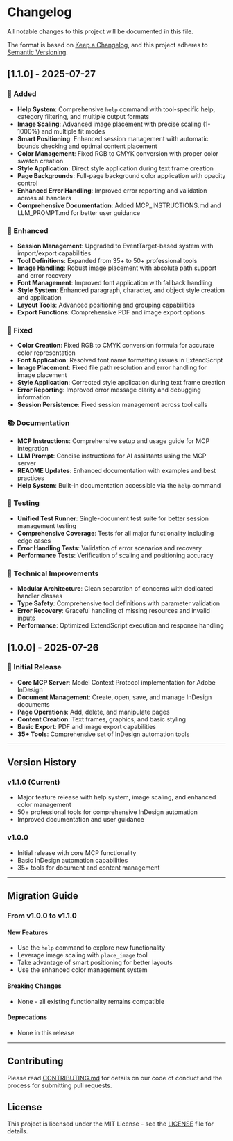 # Changelog

All notable changes to this project will be documented in this file.

The format is based on [Keep a Changelog](https://keepachangelog.com/en/1.0.0/),
and this project adheres to [Semantic Versioning](https://semver.org/spec/v2.0.0.html).

## [1.1.0] - 2025-07-27

### 🚀 Added
- **Help System**: Comprehensive `help` command with tool-specific help, category filtering, and multiple output formats
- **Image Scaling**: Advanced image placement with precise scaling (1-1000%) and multiple fit modes
- **Smart Positioning**: Enhanced session management with automatic bounds checking and optimal content placement
- **Color Management**: Fixed RGB to CMYK conversion with proper color swatch creation
- **Style Application**: Direct style application during text frame creation
- **Page Backgrounds**: Full-page background color application with opacity control
- **Enhanced Error Handling**: Improved error reporting and validation across all handlers
- **Comprehensive Documentation**: Added MCP_INSTRUCTIONS.md and LLM_PROMPT.md for better user guidance

### 🔧 Enhanced
- **Session Management**: Upgraded to EventTarget-based system with import/export capabilities
- **Tool Definitions**: Expanded from 35+ to 50+ professional tools
- **Image Handling**: Robust image placement with absolute path support and error recovery
- **Font Management**: Improved font application with fallback handling
- **Style System**: Enhanced paragraph, character, and object style creation and application
- **Layout Tools**: Advanced positioning and grouping capabilities
- **Export Functions**: Comprehensive PDF and image export options

### 🐛 Fixed
- **Color Creation**: Fixed RGB to CMYK conversion formula for accurate color representation
- **Font Application**: Resolved font name formatting issues in ExtendScript
- **Image Placement**: Fixed file path resolution and error handling for image placement
- **Style Application**: Corrected style application during text frame creation
- **Error Reporting**: Improved error message clarity and debugging information
- **Session Persistence**: Fixed session management across tool calls

### 📚 Documentation
- **MCP Instructions**: Comprehensive setup and usage guide for MCP integration
- **LLM Prompt**: Concise instructions for AI assistants using the MCP server
- **README Updates**: Enhanced documentation with examples and best practices
- **Help System**: Built-in documentation accessible via the `help` command

### 🧪 Testing
- **Unified Test Runner**: Single-document test suite for better session management testing
- **Comprehensive Coverage**: Tests for all major functionality including edge cases
- **Error Handling Tests**: Validation of error scenarios and recovery
- **Performance Tests**: Verification of scaling and positioning accuracy

### 🔧 Technical Improvements
- **Modular Architecture**: Clean separation of concerns with dedicated handler classes
- **Type Safety**: Comprehensive tool definitions with parameter validation
- **Error Recovery**: Graceful handling of missing resources and invalid inputs
- **Performance**: Optimized ExtendScript execution and response handling

## [1.0.0] - 2025-07-26

### 🎉 Initial Release
- **Core MCP Server**: Model Context Protocol implementation for Adobe InDesign
- **Document Management**: Create, open, save, and manage InDesign documents
- **Page Operations**: Add, delete, and manipulate pages
- **Content Creation**: Text frames, graphics, and basic styling
- **Basic Export**: PDF and image export capabilities
- **35+ Tools**: Comprehensive set of InDesign automation tools

---

## Version History

### v1.1.0 (Current)
- Major feature release with help system, image scaling, and enhanced color management
- 50+ professional tools for comprehensive InDesign automation
- Improved documentation and user guidance

### v1.0.0
- Initial release with core MCP functionality
- Basic InDesign automation capabilities
- 35+ tools for document and content management

---

## Migration Guide

### From v1.0.0 to v1.1.0

#### New Features
- Use the `help` command to explore new functionality
- Leverage image scaling with `place_image` tool
- Take advantage of smart positioning for better layouts
- Use the enhanced color management system

#### Breaking Changes
- None - all existing functionality remains compatible

#### Deprecations
- None in this release

---

## Contributing

Please read [CONTRIBUTING.md](CONTRIBUTING.md) for details on our code of conduct and the process for submitting pull requests.

## License

This project is licensed under the MIT License - see the [LICENSE](LICENSE) file for details. 